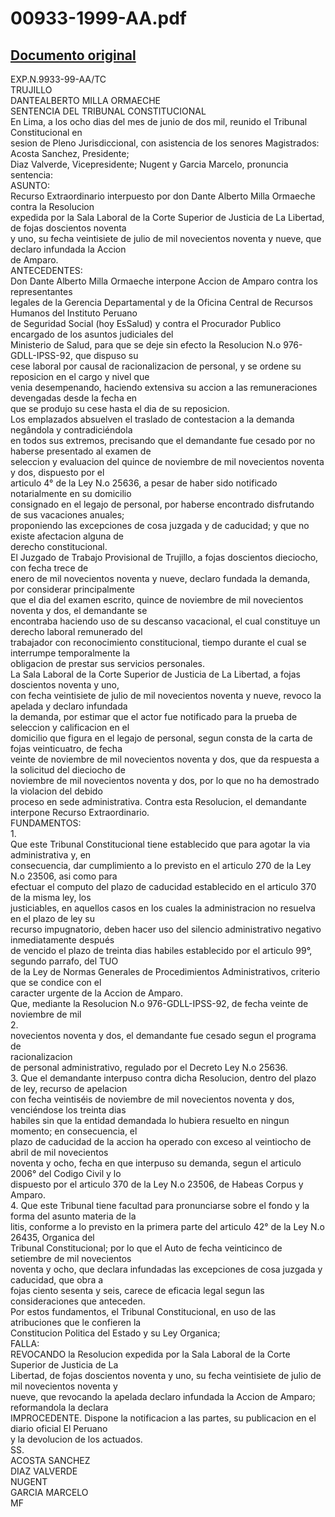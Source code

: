 
00933-1999-AA.pdf
=================
  
[Documento original](https://tc.gob.pe/jurisprudencia/2000/00933-1999-AA.pdf)  
---  
EXP.N.9933-99-AA/TC  
TRUJILLO  
DANTEALBERTO MILLA ORMAECHE  
SENTENCIA DEL TRIBUNAL CONSTITUCIONAL  
En Lima, a los ocho dias del mes de junio de dos mil, reunido el Tribunal Constitucional en  
sesion de Pleno Jurisdiccional, con asistencia de los senores Magistrados: Acosta Sanchez, Presidente;  
Diaz Valverde, Vicepresidente; Nugent y Garcia Marcelo, pronuncia sentencia:  
ASUNTO:  
Recurso Extraordinario interpuesto por don Dante Alberto Milla Ormaeche contra la Resolucion  
expedida por la Sala Laboral de la Corte Superior de Justicia de La Libertad, de fojas doscientos noventa  
y uno, su fecha veintisiete de julio de mil novecientos noventa y nueve, que declaro infundada la Accion  
de Amparo.  
ANTECEDENTES:  
Don Dante Alberto Milla Ormaeche interpone Accion de Amparo contra los representantes  
legales de la Gerencia Departamental y de la Oficina Central de Recursos Humanos del Instituto Peruano  
de Seguridad Social (hoy EsSalud) y contra el Procurador Publico encargado de los asuntos judiciales del  
Ministerio de Salud, para que se deje sin efecto la Resolucion N.o 976-GDLL-IPSS-92, que dispuso su  
cese laboral por causal de racionalizacion de personal, y se ordene su reposicion en el cargo y nivel que  
venia desempenando, haciendo extensiva su accion a las remuneraciones devengadas desde la fecha en  
que se produjo su cese hasta el dia de su reposicion.  
Los emplazados absuelven el traslado de contestacion a la demanda negândola y contradiciéndola  
en todos sus extremos, precisando que el demandante fue cesado por no haberse presentado al examen de  
seleccion y evaluacion del quince de noviembre de mil novecientos noventa y dos, dispuesto por el  
articulo 4° de la Ley N.o 25636, a pesar de haber sido notificado notarialmente en su domicilio  
consignado en el legajo de personal, por haberse encontrado disfrutando de sus vacaciones anuales;  
proponiendo las excepciones de cosa juzgada y de caducidad; y que no existe afectacion alguna de  
derecho constitucional.  
El Juzgado de Trabajo Provisional de Trujillo, a fojas doscientos dieciocho, con fecha trece de  
enero de mil novecientos noventa y nueve, declaro fundada la demanda, por considerar principalmente  
que el dia del examen escrito, quince de noviembre de mil novecientos noventa y dos, el demandante se  
encontraba haciendo uso de su descanso vacacional, el cual constituye un derecho laboral remunerado del  
trabajador con reconocimiento constitucional, tiempo durante el cual se interrumpe temporalmente la  
obligacion de prestar sus servicios personales.  
La Sala Laboral de la Corte Superior de Justicia de La Libertad, a fojas doscientos noventa y uno,  
con fecha veintisiete de julio de mil novecientos noventa y nueve, revoco la apelada y declaro infundada  
la demanda, por estimar que el actor fue notificado para la prueba de seleccion y calificacion en el  
domicilio que figura en el legajo de personal, segun consta de la carta de fojas veinticuatro, de fecha  
veinte de noviembre de mil novecientos noventa y dos, que da respuesta a la solicitud del dieciocho de  
noviembre de mil novecientos noventa y dos, por lo que no ha demostrado la violacion del debido  
proceso en sede administrativa. Contra esta Resolucion, el demandante interpone Recurso Extraordinario.  
FUNDAMENTOS:  
1.  
Que este Tribunal Constitucional tiene establecido que para agotar la via administrativa y, en  
consecuencia, dar cumplimiento a lo previsto en el articulo 270 de la Ley N.o 23506, asi como para  
efectuar el computo del plazo de caducidad establecido en el articulo 370 de la misma ley, los  
justiciables, en aquellos casos en los cuales la administracion no resuelva en el plazo de ley su  
recurso impugnatorio, deben hacer uso del silencio administrativo negativo inmediatamente después  
de vencido el plazo de treinta dias habiles establecido por el articulo 99°, segundo parrafo, del TUO  
de la Ley de Normas Generales de Procedimientos Administrativos, criterio que se condice con el  
caracter urgente de la Accion de Amparo.  
Que, mediante la Resolucion N.o 976-GDLL-IPSS-92, de fecha veinte de noviembre de mil  
2.  
novecientos noventa y dos, el demandante fue cesado segun el programa de  
racionalizacion  
de personal administrativo, regulado por el Decreto Ley N.o 25636.  
3. Que el demandante interpuso contra dicha Resolucion, dentro del plazo de ley, recurso de apelacion  
con fecha veintiséis de noviembre de mil novecientos noventa y dos, venciéndose los treinta dias  
habiles sin que la entidad demandada lo hubiera resuelto en ningun momento; en consecuencia, el  
plazo de caducidad de la accion ha operado con exceso al veintiocho de abril de mil novecientos  
noventa y ocho, fecha en que interpuso su demanda, segun el articulo 2006° del Codigo Civil y lo  
dispuesto por el articulo 370 de la Ley N.o 23506, de Habeas Corpus y Amparo.  
4. Que este Tribunal tiene facultad para pronunciarse sobre el fondo y la forma del asunto materia de la  
litis, conforme a lo previsto en la primera parte del articulo 42° de la Ley N.o 26435, Organica del  
Tribunal Constitucional; por lo que el Auto de fecha veinticinco de setiembre de mil novecientos  
noventa y ocho, que declara infundadas las excepciones de cosa juzgada y caducidad, que obra a  
fojas ciento sesenta y seis, carece de eficacia legal segun las consideraciones que anteceden.  
Por estos fundamentos, el Tribunal Constitucional, en uso de las atribuciones que le confieren la  
Constitucion Politica del Estado y su Ley Organica;  
FALLA:  
REVOCANDO la Resolucion expedida por la Sala Laboral de la Corte Superior de Justicia de La  
Libertad, de fojas doscientos noventa y uno, su fecha veintisiete de julio de mil novecientos noventa y  
nueve, que revocando la apelada declaro infundada la Accion de Amparo; reformandola la declara  
IMPROCEDENTE. Dispone la notificacion a las partes, su publicacion en el diario oficial El Peruano  
y la devolucion de los actuados.  
SS.  
ACOSTA SANCHEZ  
DIAZ VALVERDE  
NUGENT  
GARCIA MARCELO  
MF